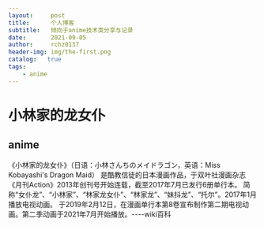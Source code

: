 ```yaml
---
layout:     post
title:      个人博客
subtitle:   倾向于anime技术类分享与记录
date:       2021-09-05
author:     rchz0137
header-img: img/the-first.png
catalog:   true
tags:
    - anime
---
```

# 小林家的龙女仆
## anime

《小林家的龙女仆》（日语：小林さんちのメイドラゴン，英语：Miss Kobayashi's Dragon Maid）
是酷教信徒的日本漫画作品，于双叶社漫画杂志《月刊Action》2013年创刊号开始连载，截至2017年7月已发行6册单行本。
简称“女仆龙”、“小林家”、“林家龙女仆”、“林家龙”、“妹抖龙”、“托尔”。2017年1月播放电视动画。
于2019年2月12日，在漫画单行本第8卷宣布制作第二期电视动画。第二季动画于2021年7月开始播放。----wiki百科
